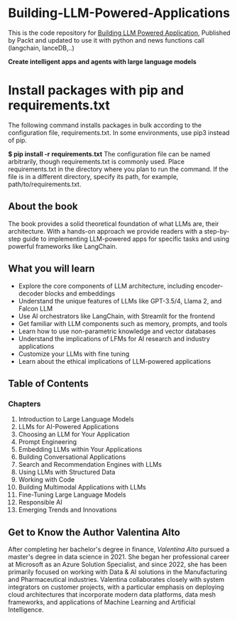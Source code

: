 # Building-LLM-Powered-Applications
This is the code repository for [Building LLM Powered Application](https://www.amazon.in/Building-LLM-Apps-Intelligent-Language-ebook/dp/B0CMD2W6Q5/ref=sr_1_1?crid=2LL0C0LMSKPM6&dib=eyJ2IjoiMSJ9.DEphvN2ScVuQzpjIGvwjew.XSR1MjKXZ__UKVISKZIx67efPb1cpj9WniOhpxtqz98&dib_tag=se&keywords=9781835462317&qid=1716360537&sprefix=9781835462317%2Caps%2C209&sr=8-1), Published by Packt and updated to use it with python and news functions call  (langchain, lanceDB,..)

**Create intelligent apps and agents with large language models**

# Install packages with pip and requirements.txt
The following command installs packages in bulk according to the configuration file, requirements.txt. In some environments, use pip3 instead of pip.

**$ pip install -r requirements.txt**
The configuration file can be named arbitrarily, though requirements.txt is commonly used.
Place requirements.txt in the directory where you plan to run the command. If the file is in a different directory, specify its path, for example, path/to/requirements.txt.


## About the book
The book provides a solid theoretical foundation of what LLMs are, their architecture. With a hands-on approach we provide readers with a step-by-step guide to implementing LLM-powered apps for specific tasks and using powerful frameworks like LangChain.

## What you will learn

- Explore the core components of LLM architecture, including encoder-decoder blocks and embeddings
- Understand the unique features of LLMs like GPT-3.5/4, Llama 2, and Falcon LLM
- Use AI orchestrators like LangChain, with Streamlit for the frontend
- Get familiar with LLM components such as memory, prompts, and tools
- Learn how to use non-parametric knowledge and vector databases
- Understand the implications of LFMs for AI research and industry applications
- Customize your LLMs with fine tuning
- Learn about the ethical implications of LLM-powered applications

## Table of Contents
### Chapters
1. Introduction to Large Language Models
2. LLMs for AI-Powered Applications
3. Choosing an LLM for Your Application
4. Prompt Engineering
5. Embedding LLMs within Your Applications
6. Building Conversational Applications
7. Search and Recommendation Engines with LLMs
8. Using LLMs with Structured Data
9. Working with Code
10. Building Multimodal Applications with LLMs
11. Fine-Tuning Large Language Models
12. Responsible AI
13. Emerging Trends and Innovations

## Get to Know the Author Valentina Alto
After completing her bachelor's degree in finance, *Valentina Alto* pursued a master's degree in data science in 2021. She began her professional career at Microsoft as an Azure Solution Specialist, and since 2022, she has been primarily focused on working with Data & AI solutions in the Manufacturing and Pharmaceutical industries. Valentina collaborates closely with system integrators on customer projects, with a particular emphasis on deploying cloud architectures that incorporate modern data platforms, data mesh frameworks, and applications of Machine Learning and Artificial Intelligence.
